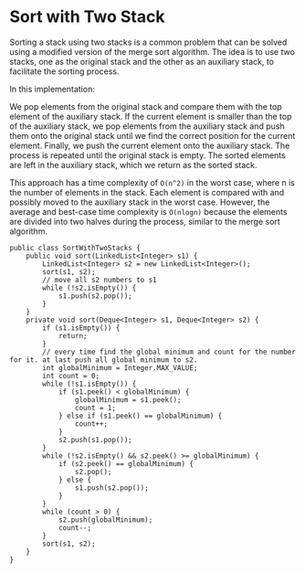 Sort with Two Stack
==

Sorting a stack using two stacks is a common problem that can be solved using a modified version of the merge sort algorithm. 
The idea is to use two stacks, one as the original stack and the other as an auxiliary stack, to facilitate the sorting process.

In this implementation:

We pop elements from the original stack and compare them with the top element of the auxiliary stack.
If the current element is smaller than the top of the auxiliary stack, we pop elements from the auxiliary stack and push them onto the original stack until we find the correct position for the current element.
Finally, we push the current element onto the auxiliary stack.
The process is repeated until the original stack is empty. The sorted elements are left in the auxiliary stack, which we return as the sorted stack.

This approach has a time complexity of `O(n^2)` in the worst case, where n is the number of elements in the stack. Each element is compared with and possibly moved to the auxiliary stack in the worst case. 
However, the average and best-case time complexity is `O(nlogn)` because the elements are divided into two halves during the process, similar to the merge sort algorithm.

```
public class SortWithTwoStacks {
    public void sort(LinkedList<Integer> s1) {
        LinkedList<Integer> s2 = new LinkedList<Integer>();
        sort(s1, s2);
        // move all s2 numbers to s1
        while (!s2.isEmpty()) {
            s1.push(s2.pop());
        }
    }
    private void sort(Deque<Integer> s1, Deque<Integer> s2) {
        if (s1.isEmpty()) {
            return;
        }
        // every time find the global minimum and count for the number for it. at last push all global minimum to s2.
        int globalMinimum = Integer.MAX_VALUE;
        int count = 0;
        while (!s1.isEmpty()) {
            if (s1.peek() < globalMinimum) {
                globalMinimum = s1.peek();
                count = 1;
            } else if (s1.peek() == globalMinimum) {
                count++;
            }
            s2.push(s1.pop());
        }
        while (!s2.isEmpty() && s2.peek() >= globalMinimum) {
            if (s2.peek() == globalMinimum) {
                s2.pop();
            } else {
                s1.push(s2.pop());
            }
        }
        while (count > 0) {
            s2.push(globalMinimum);
            count--;
        }
        sort(s1, s2);
    }
}
```
